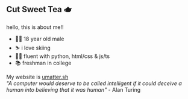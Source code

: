 ## Cut Sweet Tea 🫖

hello, this is about me!!
- 🏳️‍🌈 18 year old male
- ⛷️ i love skiing
- 🧑‍💻 fluent with python, html/css & js/ts
- 📚 freshman in college

My website is <a href="https://umatter.sh/">umatter.sh</a> <br>
*"A computer would deserve to be called intelligent if it could deceive a human into believing that it was human"* - Alan Turing
